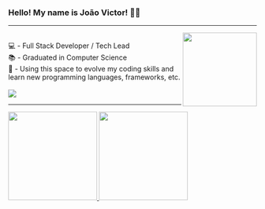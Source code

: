 ### Hello! My name is João Victor! 👨‍🚀
<hr>
    <img align="right" width="150" src="https://media.giphy.com/media/v1.Y2lkPTc5MGI3NjExdm1wdmRxOGF2ZWd0bWR3ZzBpczFsaTFvemw3MTB5anlnYWVrY2I3dCZlcD12MV9pbnRlcm5hbF9naWZfYnlfaWQmY3Q9Zw/qgQUggAC3Pfv687qPC/giphy.gif"/>
    <div style="display: inline_block"><br>
    💻 - Full Stack Developer / Tech Lead <br>
    📚 - Graduated in Computer Science <br>
    🔧 - Using this space to evolve my coding skills and learn new programming languages, frameworks, etc.
    </div>
    <div style="display: inline_block"><br>
        <a href="https://www.linkedin.com/in/galvao845/?locale=en_US" target="_blank"><img src="https://img.shields.io/badge/-LinkedIn-%230077B5?style=for-the-badge&logo=linkedin&logoColor=white" target="_blank"></a>
    </div>
<hr>
<div>
    <a href="https://github.com/fonteeboa">
    <img height="180em" src="https://github-readme-stats.vercel.app/api?username=fonteeboa&show_icons=true&theme=midnight-purple&include_all_commits=true&count_private=true&rank_icon=github"/>
    <img height="180em" src="https://github-readme-stats.vercel.app/api/top-langs/?username=fonteeboa&layout=compact&langs_count=7&theme=midnight-purple"/>
</div> 

